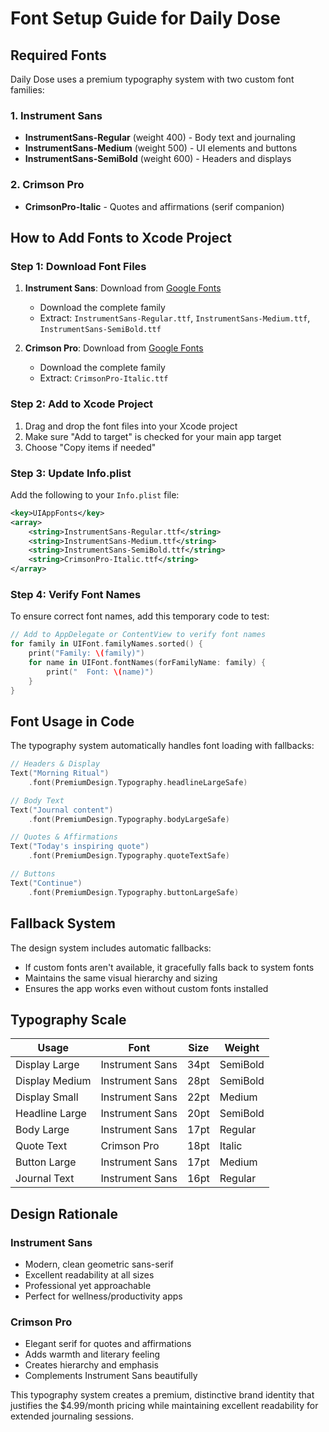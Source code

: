 # Font Setup Guide for Daily Dose

## Required Fonts

Daily Dose uses a premium typography system with two custom font families:

### 1. Instrument Sans
- **InstrumentSans-Regular** (weight 400) - Body text and journaling
- **InstrumentSans-Medium** (weight 500) - UI elements and buttons  
- **InstrumentSans-SemiBold** (weight 600) - Headers and displays

### 2. Crimson Pro
- **CrimsonPro-Italic** - Quotes and affirmations (serif companion)

## How to Add Fonts to Xcode Project

### Step 1: Download Font Files
1. **Instrument Sans**: Download from [Google Fonts](https://fonts.google.com/specimen/Instrument+Sans)
   - Download the complete family
   - Extract: `InstrumentSans-Regular.ttf`, `InstrumentSans-Medium.ttf`, `InstrumentSans-SemiBold.ttf`

2. **Crimson Pro**: Download from [Google Fonts](https://fonts.google.com/specimen/Crimson+Pro)
   - Download the complete family
   - Extract: `CrimsonPro-Italic.ttf`

### Step 2: Add to Xcode Project
1. Drag and drop the font files into your Xcode project
2. Make sure "Add to target" is checked for your main app target
3. Choose "Copy items if needed"

### Step 3: Update Info.plist
Add the following to your `Info.plist` file:

```xml
<key>UIAppFonts</key>
<array>
    <string>InstrumentSans-Regular.ttf</string>
    <string>InstrumentSans-Medium.ttf</string>
    <string>InstrumentSans-SemiBold.ttf</string>
    <string>CrimsonPro-Italic.ttf</string>
</array>
```

### Step 4: Verify Font Names
To ensure correct font names, add this temporary code to test:

```swift
// Add to AppDelegate or ContentView to verify font names
for family in UIFont.familyNames.sorted() {
    print("Family: \(family)")
    for name in UIFont.fontNames(forFamilyName: family) {
        print("  Font: \(name)")
    }
}
```

## Font Usage in Code

The typography system automatically handles font loading with fallbacks:

```swift
// Headers & Display
Text("Morning Ritual")
    .font(PremiumDesign.Typography.headlineLargeSafe)

// Body Text  
Text("Journal content")
    .font(PremiumDesign.Typography.bodyLargeSafe)

// Quotes & Affirmations
Text("Today's inspiring quote")
    .font(PremiumDesign.Typography.quoteTextSafe)

// Buttons
Text("Continue")
    .font(PremiumDesign.Typography.buttonLargeSafe)
```

## Fallback System

The design system includes automatic fallbacks:
- If custom fonts aren't available, it gracefully falls back to system fonts
- Maintains the same visual hierarchy and sizing
- Ensures the app works even without custom fonts installed

## Typography Scale

| Usage | Font | Size | Weight |
|-------|------|------|--------|
| Display Large | Instrument Sans | 34pt | SemiBold |
| Display Medium | Instrument Sans | 28pt | SemiBold |  
| Display Small | Instrument Sans | 22pt | Medium |
| Headline Large | Instrument Sans | 20pt | SemiBold |
| Body Large | Instrument Sans | 17pt | Regular |
| Quote Text | Crimson Pro | 18pt | Italic |
| Button Large | Instrument Sans | 17pt | Medium |
| Journal Text | Instrument Sans | 16pt | Regular |

## Design Rationale

### Instrument Sans
- Modern, clean geometric sans-serif
- Excellent readability at all sizes
- Professional yet approachable
- Perfect for wellness/productivity apps

### Crimson Pro  
- Elegant serif for quotes and affirmations
- Adds warmth and literary feeling
- Creates hierarchy and emphasis
- Complements Instrument Sans beautifully

This typography system creates a premium, distinctive brand identity that justifies the $4.99/month pricing while maintaining excellent readability for extended journaling sessions.
